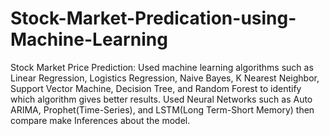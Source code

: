 # Stock-Market-Predication-using-Machine-Learning
Stock Market Price Prediction: Used machine learning algorithms such as Linear Regression, Logistics Regression, Naive Bayes, K Nearest Neighbor, Support Vector Machine, Decision Tree, and Random Forest to identify which algorithm gives better results. Used Neural Networks such as Auto ARIMA, Prophet(Time-Series), and LSTM(Long Term-Short Memory) then compare make Inferences about the model.
